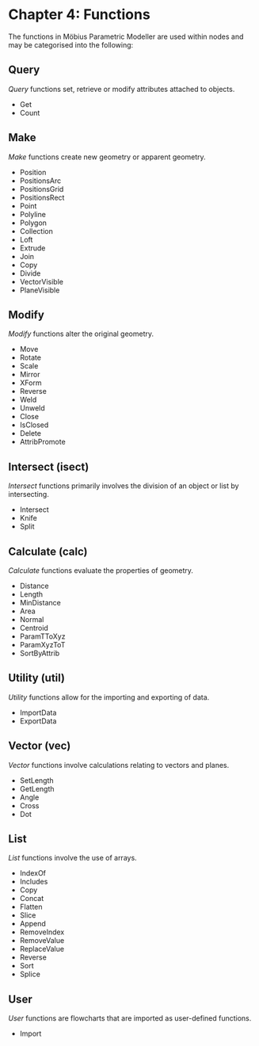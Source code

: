 # Chapter 4: Functions

The functions in Möbius Parametric Modeller are used within nodes and may be categorised into the following:

## Query

_Query_ functions set, retrieve or modify attributes attached to objects.

* Get
* Count

## Make

_Make_ functions create new geometry or apparent geometry. 

* Position
* PositionsArc
* PositionsGrid
* PositionsRect
* Point
* Polyline
* Polygon
* Collection
* Loft
* Extrude
* Join
* Copy
* Divide
* VectorVisible
* PlaneVisible

## Modify

_Modify_ functions alter the original geometry. 

* Move
* Rotate
* Scale
* Mirror
* XForm
* Reverse
* Weld
* Unweld
* Close
* IsClosed
* Delete
* AttribPromote

## Intersect (isect)

_Intersect_ functions primarily involves the division of an object or list by intersecting.

* Intersect
* Knife
* Split


## Calculate (calc)

_Calculate_ functions evaluate the properties of geometry.

* Distance
* Length
* MinDistance
* Area
* Normal
* Centroid
* ParamTToXyz
* ParamXyzToT
* SortByAttrib

## Utility (util)
_Utility_ functions allow for the importing and exporting of data.

* ImportData
* ExportData

## Vector (vec)

_Vector_ functions involve calculations relating to vectors and planes.

* SetLength
* GetLength
* Angle
* Cross
* Dot

## List

_List_ functions involve the use of arrays.

* IndexOf
* Includes
* Copy
* Concat
* Flatten
* Slice
* Append
* RemoveIndex
* RemoveValue
* ReplaceValue
* Reverse
* Sort
* Splice

## User

_User_ functions are flowcharts that are imported as user-defined functions.

* Import